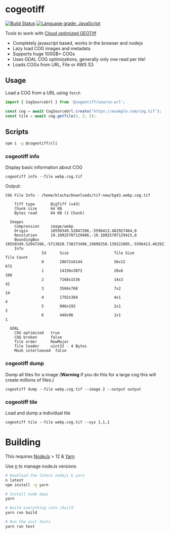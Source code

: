 # cogeotiff

[![Build Status](https://github.com/blacha/cogeotiff/workflows/Main/badge.svg)](https://github.com/blacha/cogeotiff/actions)
[![Language grade: JavaScript](https://img.shields.io/lgtm/grade/javascript/g/blacha/cogeotiff.svg?logo=lgtm&logoWidth=18)](https://lgtm.com/projects/g/blacha/cogeotiff/context:javascript)

Tools to work with [Cloud optimized GEOTiff](https://www.cogeo.org/)

-   Completely javascript based, works in the browser and nodejs
-   Lazy load COG images and metadata
-   Supports huge 100GB+ COGs
-   Uses GDAL COG optimizations, generally only one read per tile!
-   Loads COGs from URL, File or AWS S3

## Usage

Load a COG from a URL using `fetch`

```javascript
import { CogSourceUrl } from '@cogeotiff/source-url';

const cog = await CogSourceUrl.create('https://example.com/cog.tif');
const tile = await cog.getTile(2, 2, 5);
```

## Scripts

```bash
npm i -g @cogeotiff/cli
```

### cogeotiff info

Display basic information about COG

```shell
cogeotiff info --file webp.cog.tif
```

Output:

```
COG File Info - /home/blacha/Downloads/tif-new/bg43.webp.cog.tif

    Tiff type       BigTiff (v43)
    Chunk size      64 KB
    Bytes read      64 KB (1 Chunk)

  Images
    Compression     image/webp
    Origin          18550349.52047286,-5596413.462927464,0
    Resolution      19.10925707129406,-19.10925707129415,0
    BoundingBox     18550349.52047286,-5713820.738373496,19098250.139221005,-5596413.462927464
    Info
                Id      Size                    Tile Size               Tile Count
                0       28672x6144              56x12                   672
                1       14336x3072              28x6                    168
                2       7168x1536               14x3                    42
                3       3584x768                7x2                     14
                4       1792x384                4x1                     4
                5       896x192                 2x1                     2
                6       448x96                  1x1                     1

  GDAL
    COG optimized   true
    COG broken      false
    Tile order      RowMajor
    Tile leader     uint32 - 4 Bytes
    Mask interleaved  false
```

### cogeotiff dump

Dump all tiles for a image (**Warning** if you do this for a large cog this will create millions of files.)

```
cogeotiff dump --file webp.cog.tif --image 2 --output output
```

### cogeotiff tile

Load and dump a individual tile

```
cogeotiff tile --file webp.cog.tif --xyz 1,1,1
```

# Building

This requires [NodeJs](https://nodejs.org/en/) > 12 & [Yarn](https://yarnpkg.com/en/)

Use [n](https://github.com/tj/n) to manage nodeJs versions

```bash
# Download the latest nodejs & yarn
n latest
npm install -g yarn

# Install node deps
yarn

# Build everything into /build
yarn run build

# Run the unit tests
yarn run test
```
